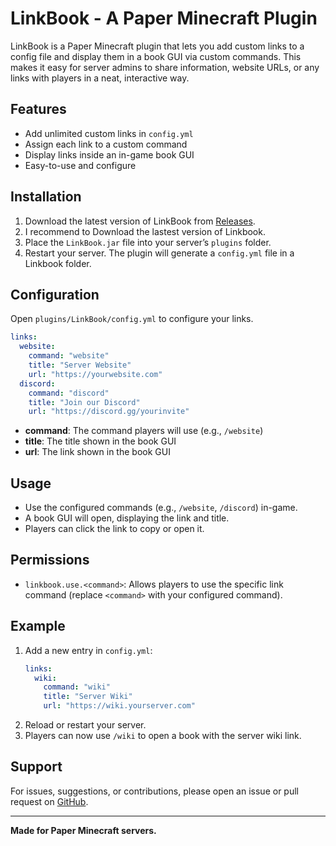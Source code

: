 # LinkBook - A Paper Minecraft Plugin

LinkBook is a Paper Minecraft plugin that lets you add custom links to a config file and display them in a book GUI via custom commands. This makes it easy for server admins to share information, website URLs, or any links with players in a neat, interactive way.

## Features

- Add unlimited custom links in `config.yml`
- Assign each link to a custom command
- Display links inside an in-game book GUI
- Easy-to-use and configure

## Installation

1. Download the latest version of LinkBook from [Releases](https://github.com/Lsgserver/Linkbook/tree/main/target).
2. I recommend to Download the lastest version of Linkbook.
3. Place the `LinkBook.jar` file into your server’s `plugins` folder.
4. Restart your server. The plugin will generate a `config.yml` file in a Linkbook folder.

## Configuration

Open `plugins/LinkBook/config.yml` to configure your links.

```yaml
links:
  website:
    command: "website"
    title: "Server Website"
    url: "https://yourwebsite.com"
  discord:
    command: "discord"
    title: "Join our Discord"
    url: "https://discord.gg/yourinvite"
```

- **command**: The command players will use (e.g., `/website`)
- **title**: The title shown in the book GUI
- **url**: The link shown in the book GUI

## Usage

- Use the configured commands (e.g., `/website`, `/discord`) in-game.
- A book GUI will open, displaying the link and title.
- Players can click the link to copy or open it.

## Permissions

- `linkbook.use.<command>`: Allows players to use the specific link command (replace `<command>` with your configured command).

## Example

1. Add a new entry in `config.yml`:
    ```yaml
    links:
      wiki:
        command: "wiki"
        title: "Server Wiki"
        url: "https://wiki.yourserver.com"
    ```
2. Reload or restart your server.
3. Players can now use `/wiki` to open a book with the server wiki link.

## Support

For issues, suggestions, or contributions, please open an issue or pull request on [GitHub](https://github.com/YOUR_GITHUB_REPO).

---

**Made for Paper Minecraft servers.**
